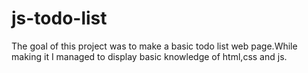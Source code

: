 # js-todo-list

The goal of this project was to make a basic 
todo list web page.While making it I managed
to display basic knowledge of html,css and js.
